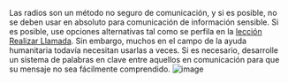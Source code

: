 [Title]: # (Por qué radio)
[Order]: # (5)

Las radios son un método no seguro de comunicación, y si es posible, no se deben usar en absoluto para comunicación de información sensible. Si es posible, use opciones alternativas tal como se perfila en la [lección Realizar Llamada](umbrella://lesson/making-a-call). Sin embargo, muchos en el campo de la ayuda humanitaria todavía necesitan usarlas a veces. Si es necesario, desarrolle un sistema de palabras en clave entre aquellos en comunicación para que su mensaje no sea fácilmente comprendido.
![image](radios.png)
